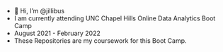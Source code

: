 - 👋   Hi, I’m @jillibus
- I am currently attending UNC Chapel Hills Online Data Analytics Boot Camp
- August 2021 - February 2022
- These Repositories are my coursework for this Boot Camp.
<!---
jillibus/jillibus is a ✨ special ✨ repository because its `README.md` 
--->
